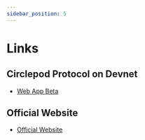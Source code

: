 ```yaml
---
sidebar_position: 5
---
```


# Links

## Circlepod Protocol on Devnet

- [Web App Beta](https://staging-launch.circlepod.app/)

## Official Website

- [Official Website](https://www.circlepod.app/)